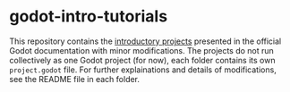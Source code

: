 # godot-intro-tutorials

This repository contains the [introductory projects](https://docs.godotengine.org/en/stable/getting_started/step_by_step/index.html) presented in the official Godot documentation with minor modifications. The projects do not run collectively as one Godot project (for now), each folder contains its own `project.godot` file. For further explainations and details of modifications, see the README file in each folder. 
